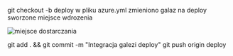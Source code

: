 git checkout -b deploy
w pliku azure.yml zmieniono galaz na deploy
sworzone miejsce wdrozenia
 
 ![miejsce dostarczania](https://i.ibb.co/VNxV1Kp/1.png)
 
 git add . && git commit -m "Integracja galezi deploy"
 git push origin deploy

